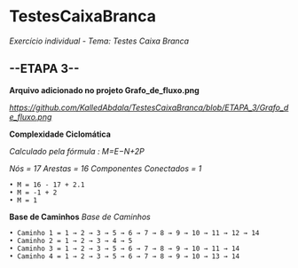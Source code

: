 # TestesCaixaBranca
*Exercício individual - Tema: Testes Caixa Branca*

## --ETAPA 3--

**Arquivo adicionado no projeto Grafo_de_fluxo.png**

*https://github.com/KalledAbdala/TestesCaixaBranca/blob/ETAPA_3/Grafo_de_fluxo.png*

**Complexidade Ciclomática**

*Calculado pela fórmula : M=E−N+2P*

*Nós = 17  Arestas = 16  Componentes Conectados = 1*

    • M = 16 - 17 + 2.1
    • M = -1 + 2
    • M = 1

**Base de Caminhos**
*Base de Caminhos*

    • Caminho 1 = 1 → 2 → 3 → 5 → 6 → 7 → 8 → 9 → 10 → 11 → 12 → 14
    • Caminho 2 = 1 → 2 → 3 → 4 → 5
    • Caminho 3 = 1 → 2 → 3 → 5 → 6 → 7 → 8 → 9 → 10 → 11 → 14
    • Caminho 4 = 1 → 2 → 3 → 5 → 6 → 7 → 8 → 9 → 10 → 13 → 14
